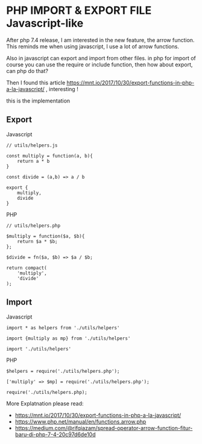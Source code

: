 # PHP IMPORT & EXPORT FILE Javascript-like

After php 7.4 release, I am interested in the new feature, the arrow function. This reminds me when using javascript, I use a lot of arrow functions.

Also in javascript can export and import from other files. in php for import of course you can use the require or include function, then how about export, can php do that?

Then I found this article https://mnt.io/2017/10/30/export-functions-in-php-a-la-javascript/ , interesting !

this is the implementation

## Export

Javascript

```
// utils/helpers.js

const multiply = function(a, b){
    return a * b
}

const divide = (a,b) => a / b

export {
    multiply,
    divide
}
```

PHP
```
// utils/helpers.php

$multiply = function($a, $b){
    return $a * $b;
};

$divide = fn($a, $b) => $a / $b;

return compact(
    'multiply',
    'divide'
);
```

## Import
Javascript
```
import * as helpers from './utils/helpers'

import {multiply as mp} from './utils/helpers'

import './utils/helpers'
```

PHP
```
$helpers = require('./utils/helpers.php');

['multiply' => $mp] = require('./utils/helpers.php');

require('./utils/helpers.php);
```

More Explatnation please read:
- https://mnt.io/2017/10/30/export-functions-in-php-a-la-javascript/
- https://www.php.net/manual/en/functions.arrow.php
- https://medium.com/@rifqiazam/spread-operator-arrow-function-fitur-baru-di-php-7-4-20c97d6de10d